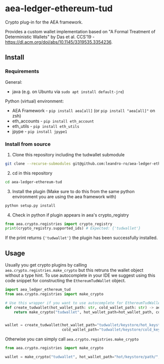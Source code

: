 # aea-ledger-ethereum-tud

Crypto plug-in for the AEA framework. 

Provides a custom wallet implementation based on "A Formal Treatment of Deterministic Wallets" by Das et al. CCS'19 - https://dl.acm.org/doi/abs/10.1145/3319535.3354236.

## Install
### Requirements
General:
- java (e.g. on Ubuntu via   `sudo apt install default-jre`)

Python (virtual) environment:

- AEA Framework - `pip install aea[all]` (or `pip install "aea[all]"` on zsh)
- eth_accounts - `pip install eth_account`
- eth_utils - `pip install eth_utils`
- jpype - `pip install jpype1`

### Install from source
1. Clone this repository including the tudwallet submodule 
``` bash
git clone --recurse-submodules git@github.com:leandro-ro/aea-ledger-ethereum-tud.git
```
2. cd in this repository
``` bash
cd aea-ledger-ethereum-tud
```
3. Install the plugin (Make sure to do this from the same python environment you are using the aea framework with)
``` bash
python setup.py install
```
4. Check in python if plugin appears in aea's crypto_registry
``` python
from aea.crypto.registries import crypto_registry
print(crypto_registry.supported_ids) # Expected: {'tudwallet'}
```
If the print returns `{'tudwallet'}` the plugin has been successfully installed.

## Usage
Usually you get crypto plugins by calling `aea.crypto.registries.make_crypto` but this retruns the wallet object without a type hint. To use autocomplete in your IDE we suggest using this code snippet for constructing the `EthereumTudWallet` object.

``` python
import aea_ledger_ethereum_tud
from aea.crypto.registries import make_crypto

# Use this wrapper if you want to use autocomplete for EthereumTudWallet inside your IDE
def create_tudwallet(hot_wallet_path: str, cold_wallet_path: str) -> aea_ledger_ethereum_tud.EthereumTudWallet:
    return make_crypto("tudwallet", hot_wallet_path=hot_wallet_path, cold_wallet_path=cold_wallet_path)


wallet = create_tudwallet(hot_wallet_path="tudwallet/keystore/hot_keystore/",
                          cold_wallet_path="tudwallet/keystore/cold_keystore/")
```
Otherwise you can simply call `aea.crypto.registries.make_crypto`
``` python
from aea.crypto.registries import make_crypto

wallet = make_crypto("tudwallet", hot_wallet_path="hot/keystore/path/", cold_wallet_path="cold/keystore/path/")

```
